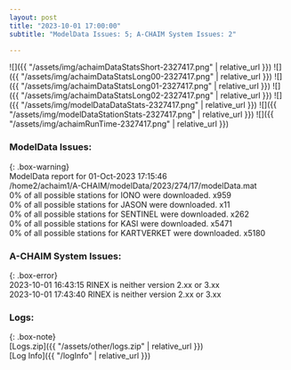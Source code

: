 ```yaml
---
layout: post
title: "2023-10-01 17:00:00"
subtitle: "ModelData Issues: 5; A-CHAIM System Issues: 2"

---
```


![]({{ "/assets/img/achaimDataStatsShort-2327417.png" | relative_url }})
![]({{ "/assets/img/achaimDataStatsLong00-2327417.png" | relative_url }})
![]({{ "/assets/img/achaimDataStatsLong01-2327417.png" | relative_url }})
![]({{ "/assets/img/achaimDataStatsLong02-2327417.png" | relative_url }})
![]({{ "/assets/img/modelDataDataStats-2327417.png" | relative_url }})
![]({{ "/assets/img/modelDataStationStats-2327417.png" | relative_url }})
![]({{ "/assets/img/achaimRunTime-2327417.png" | relative_url }})


### ModelData Issues:  
  
{: .box-warning}  
 ModelData report for 01-Oct-2023 17:15:46   
 /home2/achaim1/A-CHAIM/modelData/2023/274/17/modelData.mat   
 0% of all possible stations for IONO were downloaded. x959   
 0% of all possible stations for JASON were downloaded. x11   
 0% of all possible stations for SENTINEL were downloaded. x262   
 0% of all possible stations for KASI were downloaded. x5471   
 0% of all possible stations for KARTVERKET were downloaded. x5180   
  
### A-CHAIM System Issues:  
  
{: .box-error}  
2023-10-01 16:43:15 RINEX is neither version 2.xx or 3.xx  
2023-10-01 17:43:40 RINEX is neither version 2.xx or 3.xx  

### Logs:  
  
{: .box-note}  
[Logs.zip]({{ "/assets/other/logs.zip" | relative_url }})  
[Log Info]({{ "/logInfo" | relative_url }})  
